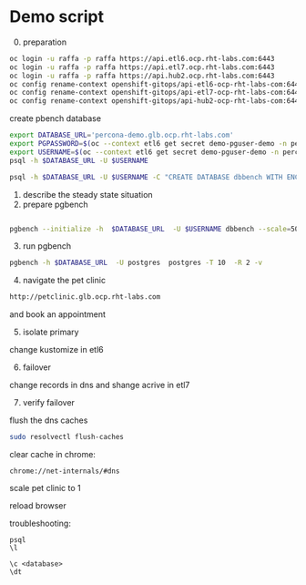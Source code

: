 # Demo script

0. preparation 

```sh
oc login -u raffa -p raffa https://api.etl6.ocp.rht-labs.com:6443
oc login -u raffa -p raffa https://api.etl7.ocp.rht-labs.com:6443
oc login -u raffa -p raffa https://api.hub2.ocp.rht-labs.com:6443
oc config rename-context openshift-gitops/api-etl6-ocp-rht-labs-com:6443/raffa etl6
oc config rename-context openshift-gitops/api-etl7-ocp-rht-labs-com:6443/raffa etl7
oc config rename-context openshift-gitops/api-hub2-ocp-rht-labs-com:6443/raffa hub2
```

create pbench database

```sh
export DATABASE_URL='percona-demo.glb.ocp.rht-labs.com'
export PGPASSWORD=$(oc --context etl6 get secret demo-pguser-demo -n percona-operator -o jsonpath='{.data.password}' | base64 -d)
export USERNAME=$(oc --context etl6 get secret demo-pguser-demo -n percona-operator -o jsonpath='{.data.user}' | base64 -d)
psql -h $DATABASE_URL -U $USERNAME

psql -h $DATABASE_URL -U $USERNAME -C "CREATE DATABASE dbbench WITH ENCODING = 'UTF8' CONNECTION LIMIT = 100;"

```

1. describe the steady state situation
2. prepare pgbench

```sh

pgbench --initialize -h  $DATABASE_URL  -U $USERNAME dbbench --scale=50
```

3. run pgbench

```sh
pgbench -h $DATABASE_URL  -U postgres  postgres -T 10  -R 2 -v
```

4. navigate the pet clinic

```sh
http://petclinic.glb.ocp.rht-labs.com
```

and book an appointment

5. isolate primary

change kustomize in etl6

6. failover

change records in dns and shange acrive in etl7

7. verify failover

flush the dns caches

```sh
sudo resolvectl flush-caches
```

clear cache in chrome:

```
chrome://net-internals/#dns
```

scale pet clinic to 1

reload browser




troubleshooting:

```
psql
\l

\c <database>
\dt